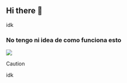 ## Hi there 👋
idk

### No tengo ni idea de como funciona esto  
<img src="https://i.imgur.com/vpSa0kk.mp4">


<!--
- *idk*
- **idk**
  - **_idk_**
    - ~~idk~~
- <ins>idk</ins>  
ummm `idk` ctrl+e


ummm <sup>idk</sup> ummm  
ummm <sub>idk</sub> ummm  
- [idk](https://osintframework.com/)  
[ ] idk  
[x] idk


> [!NOTE]
> idk

> [!TIP]
> idk

> [!IMPORTANT]
> idk  

> [!WARNING]
> idk  
-->
> [!CAUTION]
> idk  




<!--
**pedronavarrofdez/pedronavarrofdez** is a ✨ _special_ ✨ repository because its `README.md` (this file) appears on your GitHub profile.

Here are some ideas to get you started:

- 🔭 I’m currently working on ...
- 🌱 I’m currently learning ...
- 👯 I’m looking to collaborate on ...
- 🤔 I’m looking for help with ...
- 💬 Ask me about ...
- 📫 How to reach me: ...
- 😄 Pronouns: ...
- ⚡ Fun fact: ...
-->
